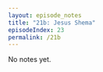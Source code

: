 ```yaml
---
layout: episode_notes
title: "21b: Jesus Shema"
episodeIndex: 23
permalink: /21b
---
```

No notes yet.
